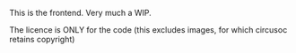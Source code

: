 This is the frontend. Very much a WIP.

The licence is ONLY for the code (this excludes images, for which circusoc retains copyright)
